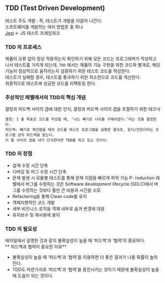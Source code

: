 ## TDD (Test Driven Development)
테스트 주도 개발 : 즉, 테스트가 개발을 이끌어 나간다.      
소프트웨어를 개발하는 여러 방법론 중 하나    
[Jest](./jest.md) <- JS 테스트 프레임워크

### TDD 의 프로세스
제품이 오류 없이 정상 작동하는지 확인하기 위해 모든 코드는 프로그래머가 작성하고 나서 테스트를 거치게 되는데, ```TDD``` 에서는 제품의 기능 구현을 위한 코드와 별개로, 해당 기능이 정상적으로 움직이는지 검증하기 위한 테스트 코드를 작성한다.     
테스트가 실패할 경우, 테스트를 통과하기 위한 최소한으로 코드를 개선한다.      
최종적으로 테스트에 성공한 코드를 리팩토링 한다.

### 추상적인 레벨에서의 TDD의 핵심 개념
결정과 피드백 사이의 갭에 대한 인식, 결정과 피드백 사이의 갭을 조절하기 위한 테크닉   
```
결정: 1 을 목표로 코드를 작성할 때, ‘나는 빼기로 나이를 구해야겠다.’라는 것을 결정한다.
피드백: 빼기로 계산했을 때의 코드를 테스트 프로그램을 실행한 결과로, 된다/안된다라는 프로그램 상의 피드백을 받는다.
이 둘 사이의 갭을 내가 인식한다면 TDD를 하고 있는 것이다.
```

### TDD 의 장점
- 설계 수정 시간 단축
- 디버깅 및 버그 수정 시간 단축
- 문제 발생 시 모듈별 테스트를 통해 문제 지점을 빠르게 파악 가능
P- roduction 레벨에서 버그를 수정하는 것은 Software development lifecycle (SDLC)에서 버그를 수정하는 것보다 훨씬 큰 비용과 시간을 소모
- Refactoring을 통해 Clean code를 유지
- 객체지향적인 코드 개발
- 세부 비즈니스 로직을 객체 내부로 숨겨 변경에 대응
- 유지보수 및 재사용에 용이

### TDD 의 필요성
애자일에서 설명한 것과 같이 불확실성이 높을 때 ‘피드백’과 ‘협력’이 중요하다.     
** 피드백과 협력이 중요한 이유**
- 불확실성이 높을 때 ‘피드백’과 ‘협력’을 이용하면 더 좋은 결과가 나올 확률이 높아진다.
- TDD도 마찬가지로 ‘피드백’과 ‘협력’을 증진시키는 것이기 때문에 불확실성이 높을 때 도움이 되는 것이다.

